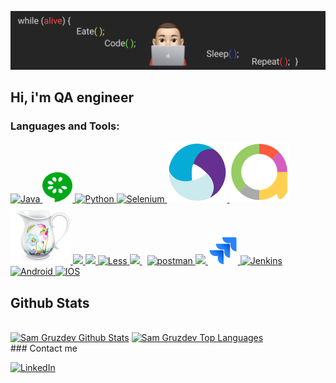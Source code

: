 [![Header](https://github.com/SamGruzdev/samgruzdev/blob/main/assets/Header2.png)](http://samgruzdev.ru/)

## Hi, i'm QA engineer

### Languages and Tools:

<a href="https://www.java.com" target="_blank"> <img src="https://img.icons8.com/color/48/000000/java-coffee-cup-logo.png" alt="Java"/> </a>
<a href="https://cucumber.io/" target="_blank"> <img src="https://github.com/SamGruzdev/samgruzdev/blob/main/assets/cucumber.svg" alt="Cucumber" width="48" height="48"/> </a>
<a href="https://www.python.org" target="_blank"> <img src="https://img.icons8.com/color/48/000000/python.png" alt="Python"/> </a>
<a href="https://www.selenium.dev/" target="_blank"> <img src="https://img.icons8.com/ios-filled/50/4a90e2/selenium-test-automation.png" alt="Selenium"/> </a>
<a href="https://appium.io/" target="_blank"> <img src="https://github.com/SamGruzdev/samgruzdev/blob/main/assets/appium.svg" alt="Appium"/> </a>
<a href="https://docs.qameta.io/allure/" target="_blank"> <img src="https://github.com/SamGruzdev/samgruzdev/blob/main/assets/allure.svg" alt="Allure"/> </a>
<a href="https://www.charlesproxy.com/" target="_blank"> <img src="https://github.com/SamGruzdev/samgruzdev/blob/main/assets/charles.svg" alt="Charles"/> </a>
<a href="https://ru.wikipedia.org/wiki/HTML" target="_blank"> <img src="https://img.icons8.com/color/48/000000/html-5.png"/> </a>
<a href="https://ru.wikipedia.org/wiki/CSS" target="_blank"> <img src="https://img.icons8.com/color/48/000000/css3.png"/> </a>
<a href="https://lesscss.org/" target="_blank"> <img src="https://img.icons8.com/windows/32/000000/less-logo.png" alt="Less" width="45" height="45"/> </a>
<a style="padding-right:8px;" href="https://www.mysql.com/" target="_blank"> <img src="https://img.icons8.com/fluent/50/000000/mysql-logo.png"/> </a>
<a href="https://postman.com" target="_blank"> <img src="https://www.vectorlogo.zone/logos/getpostman/getpostman-icon.svg" alt="postman" width="45" height="45"/> </a>
<a href="https://git-scm.com/" target="_blank"> <img src="https://img.icons8.com/color/48/000000/git.png"/> </a>
<a href="https://www.atlassian.com/ru/software/jira" target="_blank"> <img src="https://github.com/SamGruzdev/samgruzdev/blob/main/assets/jira.svg" alt="Jira" width="48" height="48"/> </a>
<a href="https://www.jenkins.io" target="_blank"> <img src="https://www.vectorlogo.zone/logos/jenkins/jenkins-icon.svg" alt="Jenkins" width="48" height="48"/> </a>
<a href="https://www.android.com/intl/ru_ru/" target="_blank"> <img src="https://img.icons8.com/fluency/48/000000/android.png" alt="Android" width="48" height="48"/> </a>
<a href="https://ru.wikipedia.org/wiki/IOS" target="_blank"> <img src="https://img.icons8.com/color/48/4a90e2/ios-logo.png" alt="IOS" width="48" height="48"/> </a>

## Github Stats
<br>
<a href="https://github.com/SamGruzdev/github-readme-stats"><img alt="Sam Gruzdev Github Stats" src="https://github-readme-stats.vercel.app/api?username=SamGruzdev&show_icons=true&count_private=true&theme=react&hide_border=true&bg_color=0D1117" /></a>
<a href="https://github.com/SamGruzdev/github-readme-stats"><img alt="Sam Gruzdev Top Languages" src="https://github-readme-stats.vercel.app/api/top-langs/?username=SamGruzdev&langs_count=8&count_private=true&layout=compact&theme=react&hide_border=true&bg_color=0D1117" /></a>
</br>
### Contact me

<a href="https://www.linkedin.com/in/samgruzdev/" target="_blank"> <img src="https://img.icons8.com/color/48/000000/linkedin.png" alt="LinkedIn" width="48" height="48"/> </a>
